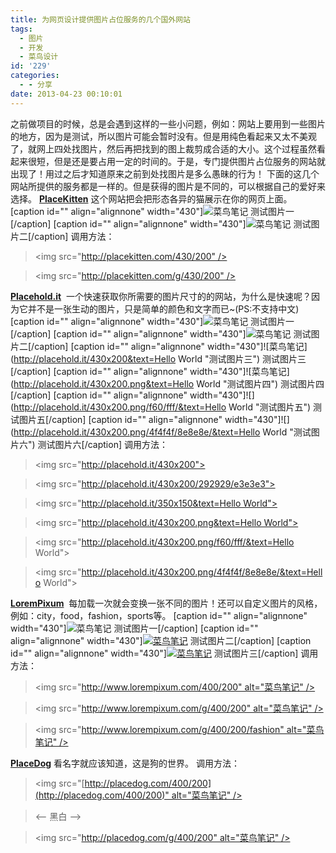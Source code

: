 ```yaml
---
title: 为网页设计提供图片占位服务的几个国外网站
tags:
  - 图片
  - 开发
  - 菜鸟设计
id: '229'
categories:
  - - 分享
date: 2013-04-23 00:10:01
---
```


之前做项目的时候，总是会遇到这样的一些小问题，例如：网站上要用到一些图片的地方，因为是测试，所以图片可能会暂时没有。但是用纯色看起来又太不美观了，就网上四处找图片，然后再把找到的图上裁剪成合适的大小。这个过程虽然看起来很短，但是还是要占用一定的时间的。于是，专门提供图片占位服务的网站就出现了！用过之后才知道原来之前到处找图片是多么愚昧的行为！ 下面的这几个网站所提供的服务都是一样的。但是获得的图片是不同的，可以根据自己的爱好来选择。 **[PlaceKitten](http://placekitten.com/)** 这个网站把会把形态各异的猫展示在你的网页上面。 \[caption id="" align="alignnone" width="430"\]![菜鸟笔记](http://placekitten.com/430/200 "测试图片一") 测试图片一\[/caption\] \[caption id="" align="alignnone" width="430"\]![菜鸟笔记](http://placekitten.com/g/430/200 "测试图片二") 测试图片二\[/caption\] 调用方法：

> <img src="http://placekitten.com/430/200" />

> <!-- 获取黑白的照片 -->

> <img src="http://placekitten.com/g/430/200" />

**[Placehold.it](http://placehold.it/)**  一个快速获取你所需要的图片尺寸的的网站，为什么是快速呢？因为它并不是一张生动的图片，只是简单的颜色和文字而已~(PS:不支持中文) \[caption id="" align="alignnone" width="430"\]![菜鸟笔记](http://placehold.it/430x200 "测试图片一") 测试图片一\[/caption\] \[caption id="" align="alignnone" width="430"\]![菜鸟笔记](http://placehold.it/430x200/292929/e3e3e3 "测试图片二") 测试图片二\[/caption\] \[caption id="" align="alignnone" width="430"\]![菜鸟笔记](http://placehold.it/430x200&text=Hello World "测试图片三") 测试图片三\[/caption\] \[caption id="" align="alignnone" width="430"\]![菜鸟笔记](http://placehold.it/430x200.png&text=Hello World "测试图片四") 测试图片四\[/caption\] \[caption id="" align="alignnone" width="430"\]![](http://placehold.it/430x200.png/f60/fff/&text=Hello World "测试图片五") 测试图片五\[/caption\] \[caption id="" align="alignnone" width="430"\]![](http://placehold.it/430x200.png/4f4f4f/8e8e8e/&text=Hello World "测试图片六") 测试图片六\[/caption\] 调用方法：

> <img src="http://placehold.it/430x200"> <!-- 设置颜色 -->

> <img src="http://placehold.it/430x200/292929/e3e3e3">

> <!-- 添加文字 -->

> <img src="http://placehold.it/350x150&text=Hello World">

> <!-- 设置图片类型 -->

> <img src="http://placehold.it/430x200.png&text=Hello World">

> <img src="http://placehold.it/430x200.png/f60/fff/&text=Hello World">

> <img src="http://placehold.it/430x200.png/4f4f4f/8e8e8e/&text=Hello World">

**[LoremPixum](http://lorempixum.com/)**  每加载一次就会变换一张不同的图片！还可以自定义图片的风格，例如：city，food，fashion，sports等。 \[caption id="" align="alignnone" width="430"\]![菜鸟笔记](http://www.lorempixum.com/430/200 "测试图片一") 测试图片一\[/caption\] \[caption id="" align="alignnone" width="430"\][![菜鸟笔记](http://www.lorempixum.com/g/430/200 "测试图片二")](http://vsnote.test/wp-admin/测试图片二) 测试图片二\[/caption\] \[caption id="" align="alignnone" width="430"\][![菜鸟笔记](http://www.lorempixum.com/g/430/200/fashion "测试图片三")](http://vsnote.test/wp-admin/测试图片三) 测试图片三\[/caption\] 调用方法：

> <!-- 最简单的调用 -->

> <img src="http://www.lorempixum.com/400/200" alt="菜鸟笔记" />

> <!-- 黑白 -->

> <img src="http://www.lorempixum.com/g/400/200" alt="菜鸟笔记" />

> <!--标签 -->

> <img src="http://www.lorempixum.com/g/400/200/fashion" alt="菜鸟笔记" />

**[PlaceDog](http://placedog.com/)** 看名字就应该知道，这是狗的世界。 调用方法：

> <img src="[http://placedog.com/400/200](http://placedog.com/400/200)" alt="菜鸟笔记" />

> <-- 黑白 -->

> <img src="http://placedog.com/g/400/200" alt="菜鸟笔记" />